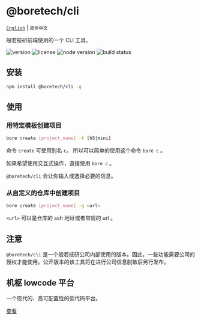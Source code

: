 # @boretech/cli

[`English`](../README.md) | `简体中文`

般若技研前端使用的一个 CLI 工具。

![version](https://img.shields.io/npm/v/@boretech/cli) ![license](https://img.shields.io/github/license/boretech/cli) ![node version](https://img.shields.io/node/v/@boretech/cli) ![build status](https://img.shields.io/github/workflow/status/boretech/cli/publish)

## 安装

```bash
npm install @boretech/cli -g
```

## 使用

### 用特定模板创建项目

```bash
bore create [project_name] -t [h5|mini]
```

命令 `create` 可使用别名 `c`。 所以可以简单的使用这个命令 `bore c` 。

如果希望使用交互式操作，直接使用 `bore c` 。

`@boretech/cli` 会让你输入或选择必要的信息。

### 从自定义的仓库中创建项目

```bash
bore create [project_name] -g <url>
```

`<url>` 可以是仓库的 ssh 地址或者常规的 url 。

## 注意

`@boretech/cli` 是一个般若技研公司内部使用的版本。因此，一些功能需要公司的授权才能使用。公开版本的该工具将在进行公司信息脱敏后另行发布。

## 机枢 lowcode 平台

一个现代的、高可配置性的低代码平台。

[查看](https://github.com/jishu-lowcode)
